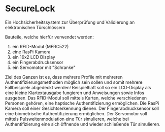 # SecureLock
Ein Hochsicherheitssystem zur Überprüfung und Validierung an elektronischen Türschlössern

Bauteile, welche hierfür verwendet werden:
  1. ein RFID-Modul (MFRC522)
  2. eine RasPi Kamera
  3. ein 16x2 LCD Display
  4. ein Fingerabdrucksensor
  5. ein Servomotor mit "Schranke"

Ziel des Ganzen ist es, dass mehrere Profile mit mehreren Authentifizierungsmethoden möglich sein sollen und somit mehrere Fallbeispiele abgedeckt werden!
Beispielhaft soll so ein LCD-Display als eine kleine Klartextausgabe fungieren und Anweisungen sowie Infos ausgeben.
Das RFID-Modul soll mittels Karten, welche verschiedenen Personen gehören, eine haptische Authentifizierung ermöglichen.
Die RasPi Kamera soll einer Gesichtserkennung dienen.
Der Fingerabdrucksensor soll eine biometrische Authentifizierung ermöglichen.
Der Servomotor soll mittels Pulsweitenmodulation eine Tür simulieren, welche bei Authentifizierung eine sich öffnende und wieder schließende Tür simulieren.
